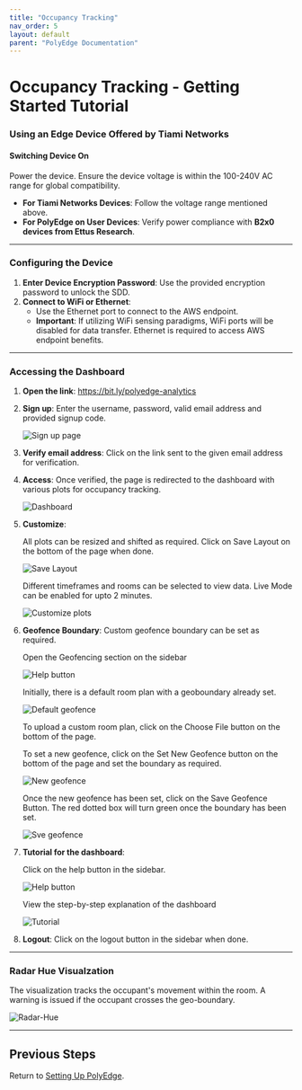 ```yaml
---
title: "Occupancy Tracking"
nav_order: 5
layout: default
parent: "PolyEdge Documentation"
---
```


# Occupancy Tracking - Getting Started Tutorial

### Using an Edge Device Offered by Tiami Networks

#### Switching Device On
Power the device. Ensure the device voltage is within the 100-240V AC range for global compatibility.

- **For Tiami Networks Devices**: Follow the voltage range mentioned above.
- **For PolyEdge on User Devices**: Verify power compliance with **B2x0 devices from Ettus Research**.

---

### Configuring the Device

1. **Enter Device Encryption Password**: Use the provided encryption password to unlock the SDD.
2. **Connect to WiFi or Ethernet**:  
   - Use the Ethernet port to connect to the AWS endpoint.
   - **Important**: If utilizing WiFi sensing paradigms, WiFi ports will be disabled for data transfer. Ethernet is required to access AWS endpoint benefits.

---

### Accessing the Dashboard

1. **Open the link**: https://bit.ly/polyedge-analytics

2. **Sign up**: Enter the username, password, valid email address and provided signup code.

   ![Sign up page](dashboard-images/sign-up.png)

3. **Verify email address**: Click on the link sent to the given email address for verification.

4. **Access**: Once verified, the page is redirected to the dashboard with various plots for occupancy tracking.

   ![Dashboard](dashboard-images/dashboard.png)

5. **Customize**: 

   All plots can be resized and shifted as required. Click on Save Layout on the bottom of the page when done.

   ![Save Layout](dashboard-images/save-layout.png)
   
   Different timeframes and rooms can be selected to view data. Live Mode can be enabled for upto 2 minutes.

   ![Customize plots](dashboard-images/options.png)

6. **Geofence Boundary**: Custom geofence boundary can be set as required. 
   
   Open the Geofencing section on the sidebar

   ![Help button](dashboard-images/sidebar.png)

   Initially, there is a default room plan with a geoboundary already set.

   ![Default geofence](dashboard-images/default-geofence.png)  

   To upload a custom room plan, click on the Choose File button on the bottom of the page. 

   To set a new geofence, click on the Set New Geofence button on the bottom of the page and set the boundary as required.

   ![New geofence](dashboard-images/new-geofence.png)  

   Once the new geofence has been set, click on the Save Geofence Button. The red dotted box will turn green once the boundary has been set.

   ![Sve geofence](dashboard-images/save-geofence.png)  


7. **Tutorial for the dashboard**:

   Click on the help button in the sidebar.

   ![Help button](dashboard-images/sidebar.png)

   View the step-by-step explanation of the dashboard

   ![Tutorial](dashboard-images/tutorial.png)

8. **Logout**: Click on the logout button in the sidebar when done.
---

### Radar Hue Visualzation

The visualization tracks the occupant's movement within the room. A warning is issued if the occupant crosses the geo-boundary.

![Radar-Hue](dashboard-images/radar-hue.gif)

---

## Previous Steps

Return to [Setting Up PolyEdge](setting-up-polyedge.md).

